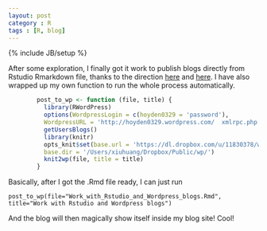 ```yaml
---
layout: post
category : R
tags : [R, blog]
---
```

{% include JB/setup %}


After some exploration, I finally got it work to publish blogs directly from Rstudio Rmarkdown file, thanks to the direction [here](http://wkmor1.wordpress.com/2012/07/01/rchievement-of-the-day-3-bloggin-from-r-14/) and [here](http://yihui.name/knitr/demo/wordpress/). I have also wrapped up my own function to run the whole process automatically. 



```R
		post_to_wp <- function (file, title) {    
		  library(RWordPress)    
		  options(WordpressLogin = c(hoyden0329 = 'password'),      
		  WordpressURL = 'http://hoyden0329.wordpress.com/  xmlrpc.php')    
		  getUsersBlogs()    
		  library(knitr)    
		  opts_knit$set(base.url = 'https://dl.dropbox.com/u/11830378/wp/',    
		  base.dir = '/Users/xiuhuang/Dropbox/Public/wp/')    
		  knit2wp(file, title = title)    
		}    
```



Basically, after I got the .Rmd file ready, I can just run

 

	post_to_wp(file="Work_with_Rstudio_and_Wordpress_blogs.Rmd", title="Work with Rstudio and Wordpress blogs")
 


And the blog will then magically show itself inside my blog site! Cool!


